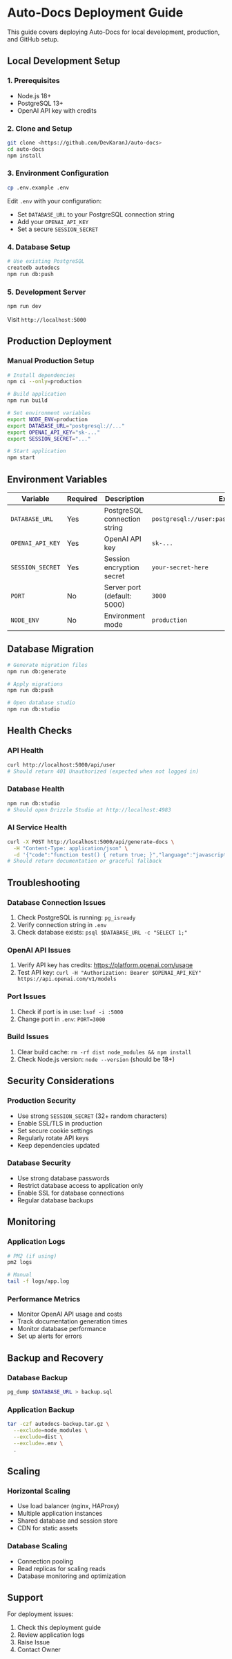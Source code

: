 # Auto-Docs Deployment Guide

This guide covers deploying Auto-Docs for local development, production, and GitHub setup.

## Local Development Setup

### 1. Prerequisites
- Node.js 18+
- PostgreSQL 13+
- OpenAI API key with credits

### 2. Clone and Setup
```bash
git clone <https://github.com/DevKaranJ/auto-docs>
cd auto-docs
npm install
```

### 3. Environment Configuration
```bash
cp .env.example .env
```

Edit `.env` with your configuration:
- Set `DATABASE_URL` to your PostgreSQL connection string
- Add your `OPENAI_API_KEY`
- Set a secure `SESSION_SECRET`

### 4. Database Setup
```bash
# Use existing PostgreSQL
createdb autodocs
npm run db:push
```

### 5. Development Server
```bash
npm run dev
```

Visit `http://localhost:5000`

## Production Deployment

### Manual Production Setup
```bash
# Install dependencies
npm ci --only=production

# Build application
npm run build

# Set environment variables
export NODE_ENV=production
export DATABASE_URL="postgresql://..."
export OPENAI_API_KEY="sk-..."
export SESSION_SECRET="..."

# Start application
npm start
```

## Environment Variables

| Variable | Required | Description | Example |
|----------|----------|-------------|---------|
| `DATABASE_URL` | Yes | PostgreSQL connection string | `postgresql://user:pass@localhost:5432/autodocs` |
| `OPENAI_API_KEY` | Yes | OpenAI API key | `sk-...` |
| `SESSION_SECRET` | Yes | Session encryption secret | `your-secret-here` |
| `PORT` | No | Server port (default: 5000) | `3000` |
| `NODE_ENV` | No | Environment mode | `production` |

## Database Migration

```bash
# Generate migration files
npm run db:generate

# Apply migrations
npm run db:push

# Open database studio
npm run db:studio
```

## Health Checks

### API Health
```bash
curl http://localhost:5000/api/user
# Should return 401 Unauthorized (expected when not logged in)
```

### Database Health
```bash
npm run db:studio
# Should open Drizzle Studio at http://localhost:4983
```

### AI Service Health
```bash
curl -X POST http://localhost:5000/api/generate-docs \
  -H "Content-Type: application/json" \
  -d '{"code":"function test() { return true; }","language":"javascript","format":"markdown","style":"concise"}'
# Should return documentation or graceful fallback
```

## Troubleshooting

### Database Connection Issues
1. Check PostgreSQL is running: `pg_isready`
2. Verify connection string in `.env`
3. Check database exists: `psql $DATABASE_URL -c "SELECT 1;"`

### OpenAI API Issues
1. Verify API key has credits: https://platform.openai.com/usage
2. Test API key: `curl -H "Authorization: Bearer $OPENAI_API_KEY" https://api.openai.com/v1/models`

### Port Issues
1. Check if port is in use: `lsof -i :5000`
2. Change port in `.env`: `PORT=3000`

### Build Issues
1. Clear build cache: `rm -rf dist node_modules && npm install`
2. Check Node.js version: `node --version` (should be 18+)

## Security Considerations

### Production Security
- Use strong `SESSION_SECRET` (32+ random characters)
- Enable SSL/TLS in production
- Set secure cookie settings
- Regularly rotate API keys
- Keep dependencies updated

### Database Security
- Use strong database passwords
- Restrict database access to application only
- Enable SSL for database connections
- Regular database backups

## Monitoring

### Application Logs
```bash
# PM2 (if using)
pm2 logs

# Manual
tail -f logs/app.log
```

### Performance Metrics
- Monitor OpenAI API usage and costs
- Track documentation generation times
- Monitor database performance
- Set up alerts for errors

## Backup and Recovery

### Database Backup
```bash
pg_dump $DATABASE_URL > backup.sql
```

### Application Backup
```bash
tar -czf autodocs-backup.tar.gz \
  --exclude=node_modules \
  --exclude=dist \
  --exclude=.env \
  .
```

## Scaling

### Horizontal Scaling
- Use load balancer (nginx, HAProxy)
- Multiple application instances
- Shared database and session store
- CDN for static assets

### Database Scaling
- Connection pooling
- Read replicas for scaling reads
- Database monitoring and optimization

## Support

For deployment issues:
1. Check this deployment guide
2. Review application logs
3. Raise Issue 
4. Contact Owner
